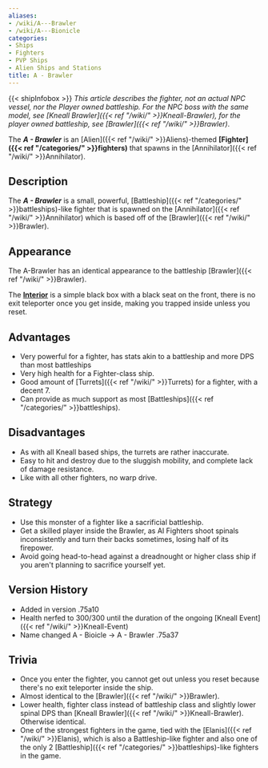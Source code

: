 ```yaml
---
aliases:
- /wiki/A---Brawler
- /wiki/A---Bionicle
categories:
- Ships
- Fighters
- PVP Ships
- Alien Ships and Stations
title: A - Brawler
---
```


{{< shipInfobox >}} _This article describes the fighter, not an actual NPC vessel, nor the Player owned battleship. For the NPC boss with the same model, see [Kneall Brawler]({{< ref "/wiki/" >}}Kneall-Brawler), for the player owned battleship, see [Brawler]({{< ref "/wiki/" >}}Brawler)_.

The **_A - Brawler_** is an [Alien]({{< ref "/wiki/" >}}Aliens)-themed **[Fighter]({{< ref "/categories/" >}}fighters)** that spawns in the [Annihilator]({{< ref "/wiki/" >}}Annihilator).

## Description

The **_A - Brawler_** is a small, powerful, [Battleship]({{< ref "/categories/" >}}battleships)-like fighter that is spawned on the [Annihilator]({{< ref "/wiki/" >}}Annihilator) which is based off of the [Brawler]({{< ref "/wiki/" >}}Brawler).

## Appearance

The A-Brawler has an identical appearance to the battleship [Brawler]({{< ref "/wiki/" >}}Brawler).

The **<u>Interior</u>** is a simple black box with a black seat on the front, there is no exit teleporter once you get inside, making you trapped inside unless you reset.

## Advantages

- Very powerful for a fighter, has stats akin to a battleship and more DPS than most battleships
- Very high health for a Fighter-class ship.
- Good amount of [Turrets]({{< ref "/wiki/" >}}Turrets) for a fighter, with a decent 7.
- Can provide as much support as most [Battleships]({{< ref "/categories/" >}}battleships).

## Disadvantages

- As with all Kneall based ships, the turrets are rather inaccurate.
- Easy to hit and destroy due to the sluggish mobility, and complete lack of damage resistance.
- Like with all other fighters, no warp drive.

## Strategy

- Use this monster of a fighter like a sacrificial battleship.
- Get a skilled player inside the Brawler, as AI Fighters shoot spinals inconsistently and turn their backs sometimes, losing half of its firepower.
- Avoid going head-to-head against a dreadnought or higher class ship if you aren't planning to sacrifice yourself yet.

## Version History 

- Added in version .75a10
- Health nerfed to 300/300 until the duration of the ongoing [Kneall Event]({{< ref "/wiki/" >}}Kneall-Event)
- Name changed A - Bioicle -> A - Brawler .75a37

## Trivia

- Once you enter the fighter, you cannot get out unless you reset because there's no exit teleporter inside the ship.
- Almost identical to the [Brawler]({{< ref "/wiki/" >}}Brawler).
- Lower health, fighter class instead of battleship class and slightly lower spinal DPS than [Kneall Brawler]({{< ref "/wiki/" >}}Kneall-Brawler). Otherwise identical.
- One of the strongest fighters in the game, tied with the [Elanis]({{< ref "/wiki/" >}}Elanis), which is also a Battleship-like fighter and also one of the only 2 [Battleship]({{< ref "/categories/" >}}battleships)-like fighters in the game.
